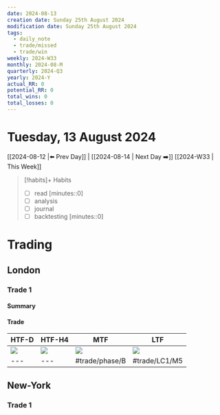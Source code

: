 ```yaml
---
date: 2024-08-13
creation date: Sunday 25th August 2024
modification date: Sunday 25th August 2024
tags:
  - daily_note
  - trade/missed
  - trade/win
weekly: 2024-W33
monthly: 2024-08-M
quarterly: 2024-Q3
yearly: 2024-Y
actual_RR: 0
potential_RR: 0
total_wins: 0
total_losses: 0
---
```

# Tuesday, 13 August 2024

 [[2024-08-12 |⬅️ Prev Day]] | [[2024-08-14 | Next Day ➡️]] [[2024-W33 | This Week]]


> [!habits]+ Habits
> - [ ] read [minutes::0]
> - [ ] analysis
> - [ ] journal
> - [ ] backtesting [minutes::0]



# Trading
## London 
### Trade 1
#### Summary

#### Trade
| HTF-D                                       | HTF-H4                                       | MTF                                         | LTF                                          |
| ------------------------------------------- | -------------------------------------------- | ------------------------------------------- | -------------------------------------------- |
| ![](https://www.tradingview.com/x/CF3mQfqi) | ![](https://www.tradingview.com/x/3lrXC8bm/) | ![](https://www.tradingview.com/x/ufAsHYjf) | ![](https://www.tradingview.com/x/EplsNQoV/) |
| ---                                         | ---                                          | #trade/phase/B                                         | #trade/LC1/M5                                           |

## New-York
### Trade 1
